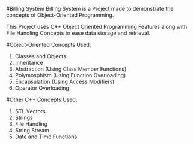 #Billing System
Billing System  is a Project made to demonstrate the concepts of Object-Oriented Programming.

This Project uses C++ Object Oriented Programming Features along with File Handling Concepts to ease data storage and retrieval. 


#Object-Oriented Concepts Used:
1. Classes and Objects
2. Inheritance
3. Abstraction (Using Class Member Functions)
4. Polymosphism (Using Function Overloading)
5. Encapsulation (Using Access Modifiers)
6. Operator Overloading

#Other C++ Concepts Used:
1. STL Vectors
2. Strings
3. File Handling
4. String Stream
5. Date and Time Functions


